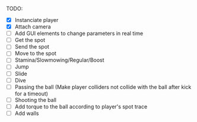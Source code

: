 TODO:
- [x] Instanciate player
- [x] Attach camera
- [ ] Add GUI elements to change parameters in real time
- [ ] Get the spot
- [ ] Send the spot
- [ ] Move to the spot
- [ ] Stamina/Slowmowing/Regular/Boost
- [ ] Jump
- [ ] Slide
- [ ] Dive
- [ ] Passing the ball (Make player colliders not collide with the ball after kick for a timeout)
- [ ] Shooting the ball
- [ ] Add torque to the ball according to player's spot trace
- [ ] Add walls
